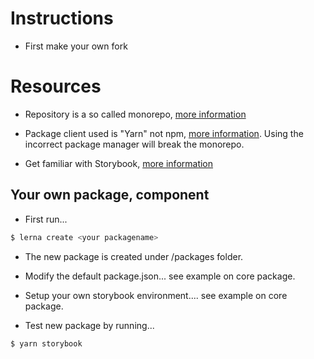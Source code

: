 # Instructions

- First make your own fork


# Resources 

- Repository is a so called monorepo, [more information](https://lerna.js.org/)

- Package client used is "Yarn" not npm, [more information](https://yarnpkg.com/). Using the incorrect package manager will break the monorepo.

- Get familiar with Storybook, [more information](https://storybook.js.org/)

## Your own package, component

- First run... 


```sh
$ lerna create <your packagename>
```
- The new package is created under /packages folder.

- Modify the default package.json... see example on core package. 

- Setup your own storybook environment.... see example on core package.

- Test new package by running... 

```sh
$ yarn storybook
```
